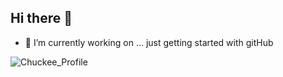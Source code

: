 ## Hi there 👋

- 🔭 I’m currently working on ... just getting started with gitHub

![Chuckee_Profile](https://github.com/user-attachments/assets/ae1612b4-2183-439a-8874-9ee1a6cd92f0)


<!--
**Bruskii2/Bruskii2** is a ✨ _special_ ✨ repository because its `README.md` (this file) appears on your GitHub profile.

Here are some ideas to get you started:

- 🔭 I’m currently working on ...
- 🌱 I’m currently learning ...
- 👯 I’m looking to collaborate on ...
- 🤔 I’m looking for help with ...
- 💬 Ask me about ...
- 📫 How to reach me: ...
- 😄 Pronouns: ...
- ⚡ Fun fact: ...

-👌
-->
